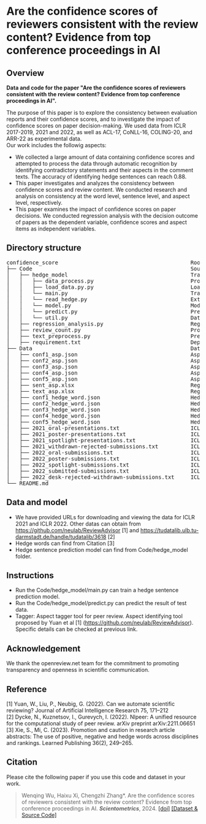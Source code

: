 #  Are the confidence scores of reviewers consistent with the review content? Evidence from top conference proceedings in AI
## Overview

**Data and code for the paper "Are the confidence scores of reviewers consistent with the review content? Evidence from top conference proceedings in AI".**

The purpose of this paper is to explore the consistency between evaluation reports and their confidence scores, and to investigate the impact of confidence scores on paper decision-making. We used data from ICLR 2017-2019, 2021 and 2022, as well as ACL-17, CoNLL-16, COLING-20, and ARR-22 as experimental data.<br>
Our work includes the followig aspects:<br>
  -  We collected a large amount of data containing confidence scores and attempted to process the data through automatic recognition by identifying contradictory statements and their aspects in the comment texts. The accuracy of identifying hedge sentences can reach 0.88. <br>
  -  This paper investigates and analyzes the consistency between confidence scores and review content. We conducted research and analysis on consistency at the word level, sentence level, and aspect level, respectively. <br>
  - This paper examines the impact of confidence scores on paper decisions. We conducted regression analysis with the decision outcome of papers as the dependent variable, confidence scores and aspect items as independent variables.
## Directory structure

<pre>
confidence_score                                         Root directory
├── Code                                                 Source code folder
│   ├── hedge_model                                      Train the hedge sentence prediction model.
│   │   ├── data_process.py                              Process input data.
│   │   ├── load_data.py.py                              Load the training data.
│   │   └── main.py                                      Train the model.
│   │   └── read_hedge.py                                Extract hedge sentences and patial hedege words from the HedgePeer dataset (https://github.com/Tirthankar-Ghosal/HedgePeer-Dataset) to form training and testing sets.  
│   │   └── model.py                                     Model structure. 
│   │   └── predict.py                                   Predict test data.  
│   │   └── util.py                                      Data process tool.  
│   ├── regression_analysis.py                           Regression model for paper decision and confidence score and aspect.
│   ├── review_count.py                                  Process peer review content and data statistics. 
│   ├── text_preprocess.py                               Preprocessing raw data.
│   ├── requirement.txt                                  Dependency python packages required to run code.
├── Data                                                 Dataset folder
│   ├── conf1_asp.json                                   Aspect count of hedge sentences with confidence score is 1.
│   ├── conf2_asp.json                                   Aspect count of hedge sentences with confidence score is 2.
│   ├── conf3_asp.json                                   Aspect count of hedge sentences with confidence score is 3.
│   ├── conf4_asp.json                                   Aspect count of hedge sentences with confidence score is 4.
│   ├── conf5_asp.json                                   Aspect count of hedge sentences with confidence score is 5.
│   ├── sent_asp.xlsx                                    Regression analysis data between confidence scores and aspects.
│   ├── text_asp.xlsx                                    Regression analysis data between confidence scores and aspects on decision-making.
│   ├── conf1_hedge_word.json                            Hedge word count for review report with confidence score is 1.
│   ├── conf2_hedge_word.json                            Hedge word count for review report with confidence score is 2.
│   ├── conf3_hedge_word.json                            Hedge word count for review report with confidence score is 3.
│   ├── conf4_hedge_word.json                            Hedge word count for review report with confidence score is 4.
│   ├── conf5_hedge_word.json                            Hedge word count for review report with confidence score is 5.
│   ├── 2021_oral-presentations.txt                      ICLR 2021 oral presentations data URL.
│   ├── 2021_poster-presentations.txt                    ICLR 2021 poster presentations data URL.  
│   ├── 2021_spotlight-presentations.txt                 ICLR 2021 spotlight presentations data URL.
│   ├── 2021_withdrawn-rejected-submissions.txt          ICLR 2021 withdrawn-rejected-submissions data URL.
│   ├── 2022_oral-submissions.txt                        ICLR 2022 oral submissions data URL.
│   ├── 2022_poster-submissions.txt                      ICLR 2022 poster submissions data URL.
│   ├── 2022_spotlight-submissions.txt                   ICLR 2022 spotlight submissions data URL.
│   ├── 2022_submitted-submissions.txt                   ICLR 2022 submitted submissions data URL.
│   ├── 2022_desk-rejected-withdrawn-submissions.txt     ICLR 2022 desk rejected withdrawn submissions data URL.
└── README.md
</pre>

## Data and model
 -  We have provided URLs for downloading and viewing the data for ICLR 2021 and ICLR 2022. Other datas can obtain from https://github.com/neulab/ReviewAdvisor [1] and https://tudatalib.ulb.tu-darmstadt.de/handle/tudatalib/3618 [2] <br> 
 -  Hedge words can find from Citation [3] <br>
 -  Hedge sentence prediction model can find from Code/hedge_model folder.<br>

## Instructions

 -  Run the Code/hedge_model/main.py can train a hedge sentence prediction model.<br>
 -  Run the Code/hedge_model/predict.py can predict the result of test data.<br>
 -  Tagger: Aspect tagger tool for peer review. Aspect identifying tool proposed by Yuan et al [1] (https://github.com/neulab/ReviewAdvisor). Specific details can be checked at previous link.<br>


## Acknowledgement
We thank the openreview.net team for the commitment to promoting transparency and openness in scientific communication.
## Reference
[1] Yuan, W., Liu, P., Neubig, G. (2022). Can we automate scientific reviewing? Journal of Artificial Intelligence Research 75, 171–212  <br>
[2] Dycke, N., Kuznetsov, I., Gurevych, I. (2022). Nlpeer: A unified resource for the computational study of peer review. arXiv preprint arXiv:2211.06651 <br>
[3] Xie, S., Mi, C. (2023). Promotion and caution in research article abstracts: The use of positive, negative and hedge words across disciplines and rankings. Learned Publishing 36(2), 249–265.

## Citation
Please cite the following paper if you use this code and dataset in your work.
    
>Wenqing Wu, Haixu Xi, Chengzhi Zhang\*.  Are the confidence scores of reviewers consistent with the review content? Evidence from top conference proceedings in AI. ***Scientometrics***, 2024. [[doi]](https://doi.org/10.1007/s11192-024-05070-8)  [[Dataset & Source Code]](https://github.com/njust-winchy/confidence_score) 
